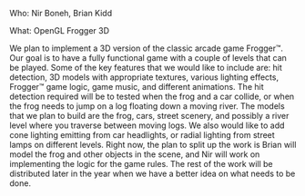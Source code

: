 Who: Nir Boneh, Brian Kidd

What: OpenGL Frogger 3D

We plan to implement a 3D version of the classic arcade game Frogger™.  Our goal is to have a fully functional game with a couple of levels that can be played.  Some of the key features that we would like to include are: hit detection, 3D models with appropriate textures, various lighting effects, Frogger™ game logic, game music, and different animations.  The hit detection required will be to tested when the frog and a car collide, or when the frog needs to jump on a log floating down a moving river.  The models that we plan to build are the frog, cars, street scenery, and possibly a river level where you traverse between moving logs.  We also would like to add cone lighting emitting from car headlights, or radial lighting from street lamps on different levels.  Right now, the plan to split up the work is Brian will model the frog and other objects in the scene, and Nir will work on implementing the logic for the game rules.  The rest of the work will be distributed later in the year when we have a better idea on what needs to be done.  